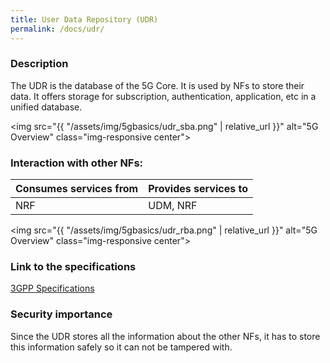 ```yaml
---
title: User Data Repository (UDR)
permalink: /docs/udr/
---
```


### Description
The UDR is the database of the 5G Core. It is used by NFs to store their data. It offers storage for subscription, authentication, application, etc in a unified database.

<img src="{{ "/assets/img/5gbasics/udr_sba.png" | relative_url }}" alt="5G Overview" class="img-responsive center">

### Interaction with other NFs:

| Consumes services from    | Provides services to  | 
| -------------             |-------------          |
| NRF                       | UDM, NRF              |

<img src="{{ "/assets/img/5gbasics/udr_rba.png" | relative_url }}" alt="5G Overview" class="img-responsive center">

### Link to the specifications
<a href="https://www.etsi.org/deliver/etsi_ts/129500_129599/129504/17.08.00_60/ts_129504v170800p.pdf">3GPP Specifications</a>

### Security importance
Since the UDR stores all the information about the other NFs, it has to store this information safely so it can not be tampered with.
